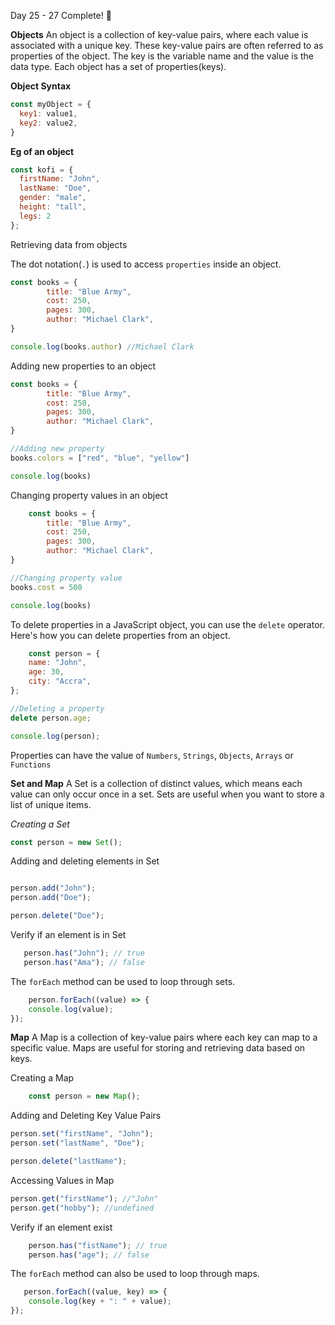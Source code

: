 Day 25 - 27 Complete! 🚀

**Objects**
An object is a collection of key-value pairs, where each value is associated with a unique key. These key-value pairs are often referred to as properties of the object. The key is the variable name and the value is the data type. Each object has a set of properties(keys).




**Object Syntax**
```javascript
const myObject = {
  key1: value1,
  key2: value2,
}
```

**Eg of an object**
```javascript
const kofi = {
  firstName: "John",
  lastName: "Doe",
  gender: "male",
  height: "tall",
  legs: 2
};
```

Retrieving data from objects

The dot notation(`.`) is used to access `properties` inside an object.

```javascript
const books = {
		title: "Blue Army",
		cost: 250,
		pages: 300,
		author: "Michael Clark",
}

console.log(books.author) //Michael Clark
```

Adding new properties to an object 
```javascript
const books = {
		title: "Blue Army",
		cost: 250,
		pages: 300,
		author: "Michael Clark",
}

//Adding new property
books.colors = ["red", "blue", "yellow"]

console.log(books)
```
Changing property values in an object
```javascript
    const books = {
		title: "Blue Army",
		cost: 250,
		pages: 300,
		author: "Michael Clark",
}

//Changing property value
books.cost = 500

console.log(books)
```

To delete properties in a JavaScript object, you can use the `delete` operator. Here's how you can delete properties from an object.
```javascript
    const person = {
    name: "John",
    age: 30,
    city: "Accra",
};

//Deleting a property
delete person.age;

console.log(person); 
```

Properties can have the value of `Numbers`, `Strings`, `Objects`, `Arrays` or `Functions`


**Set and Map**
A Set is a collection of distinct values, which means each value can only occur once in a set. Sets are useful when you want to store a list of unique items. 

*Creating a Set*
```javascript
const person = new Set();
```

Adding and deleting elements in Set
```javascript

person.add("John");
person.add("Doe");

person.delete("Doe");
```

Verify if an element is in Set

```javascript
   person.has("John"); // true
   person.has("Ama"); // false
```

The `forEach` method can be used to loop through sets.
```javascript
    person.forEach((value) => {
    console.log(value);
});
```


**Map**
A Map is a collection of key-value pairs where each key can map to a specific value. Maps are useful for storing and retrieving data based on keys.

Creating a Map
```javascript
    const person = new Map();
```

Adding and Deleting Key Value Pairs
```javascript
person.set("firstName", "John");
person.set("lastName", "Doe");

person.delete("lastName");
```

Accessing Values in Map
```javascript
person.get("firstName"); //"John"
person.get("hobby"); //undefined
```

Verify if an element exist
```javascript
    person.has("fistName"); // true
    person.has("age"); // false
```

The `forEach` method can also be used to loop through maps.
```javascript
   person.forEach((value, key) => {
    console.log(key + ": " + value);
});
```
